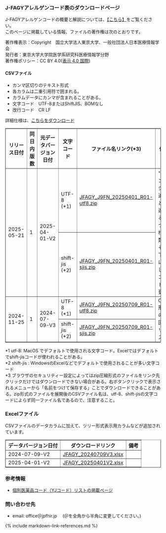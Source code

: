 
###  J-FAGYアレルゲンコード表のダウンロードページ

J-FAGYアレルゲンコードの概要と解説については、[【こちら】](index.html)をご覧ください。<br>
このページに掲載している情報、ファイルの著作権は次のとおりです。<br>

著作権表示：Copyright　国立大学法人東京大学、一般社団法人日本医療情報学会<br>
発行者：東京大学大学院医学系研究科医療情報学分野<br>
著作権ポリシー：CC BY 4.0(<a href="https://creativecommons.org/licenses/by/4.0/deed.ja">表示 4.0 国際</a>)<br>

#### CSVファイル
  - カンマ区切りのテキスト形式
  - 各カラムは二重引用符で囲まれる。
  - カラムデータにカンマが含まれることがある。
  - 文字コード　UTF-8またはShiftJIS、BOMなし
  - 改行コード　CR LF

詳細仕様は、<a href="download_files/JFAGY_J9FN_CSV_Format_v1.pdf">こちらをダウンロード</a>

<table border="1" class="table-page" style="border-collapse: collapse">
  <thead>
    <tr>
      <th>リリース日付</th>
      <th>同日内版数</th>
      <th>元データバージョン日付</th>
      <th>文字コード</th>
      <th>ファイル名リンク(*3)</th>
      <th>備考</th>
    </tr>
  </thead>
  <tbody>
    <tr>
      <td  rowspan="2">2025-05-21</td>
      <td  rowspan="2">1</td>
      <td  rowspan="2">2025-04-01-V2</td>
      <td>UTF-8 (*1)</td>
      <td><A href="download_files/utf8/JFAGY_J9FN_20250401_R01-utf8.zip">JFAGY_J9FN_20250401_R01-utf8.zip</a></td>
      <td rowspan="2">"オレンジ"の追加と関連する2つの柑橘類をその下位に移し、コード変更。</td>
    </tr>
      <tr><td>shift-jis (*2)</td>
          <td><A href="download_files/sj/JFAGY_J9FN_20250401_R01-sjis.zip">JFAGY_J9FN_20250401_R01-sjis.zip</a></td>
      </tr>
          <tr>
      <td  rowspan="2">2024-11-25</td>
      <td  rowspan="2">1</td>
      <td  rowspan="2">2024-07-09-V3</td>
      <td>UTF-8 (*1)</td>
      <td><A href="download_files/utf8/JFAGY_J9FN_20250709_R01-utf8.zip">JFAGY_J9FN_20250709_R01-utf8.zip</a></td>
      <td rowspan="2">CSV形式の初回リリース</td>
    </tr>
      <tr><td>shift-jis (*2)</td>
          <td><A href="download_files/sj/JFAGY_J9FN_20250709_R01-sjis.zip">JFAGY_J9FN_20250709_R01-sjis.zip</a></td>
      </tr>
  </tbody>
</table>
*1 utf-8: MacOS でデフォルトで使用される文字コード。Excelではデフォルトでshift-jisコードが使われることがある。<br>
*2 shift-jis : WindowsのExcelなどでデフォルトで使用されることが多い文字コード<br>
*3 ブラウザのセキュリティー設定によってはzip圧縮形式のファイルをリンク先クリックだけではダウンロードできない場合がある。右ボタンクリックで表示されるメニューから「名前をつけて保存する」ことでダウンロードできることがある。zip形式のファイルを展開後のCSVファイル名は、utf-8、shift-jisの文字コードによらず同一ファイル名であるので、注意すること。

<br>

###  Excelファイル

CSVファイルのデータカラムに加えて、ツリー形式表示用カラムなどが追加されています。

<table border="1" class="table-page" style="border-collapse: collapse">
  <thead>
    <tr>
      <th>データバージョン日付</th>
      <th>ダウンロードリンク</th>
      <th>備考</th>
    </tr>
  </thead>
  <tbody>
    <tr>
      <td>2024-07-09-V2</td>
      <td><A href="download_files/JFAGY_20240709V3.xlsx">JFAGY_20240709V3.xlsx</a></td>
      <td></td>
    </tr>
    <tr>
      <td>2025-04-01-V2</td>
      <td><A href="download_files/JFAGY_20250401V2.xlsx">JFAGY_20250401V2.xlsx</a></td>
      <td></td>
    </tr>
  </tbody>
</table>


###  参考情報
  - [個別医薬品コード（YJコード）リストの掲載ページ](http://www.capstandard.jp/)

### 問い合わせ先
  - email: office＠jpfhir.jp 　(＠を全角から半角に変更してください。)


{% include markdown-link-references.md %}